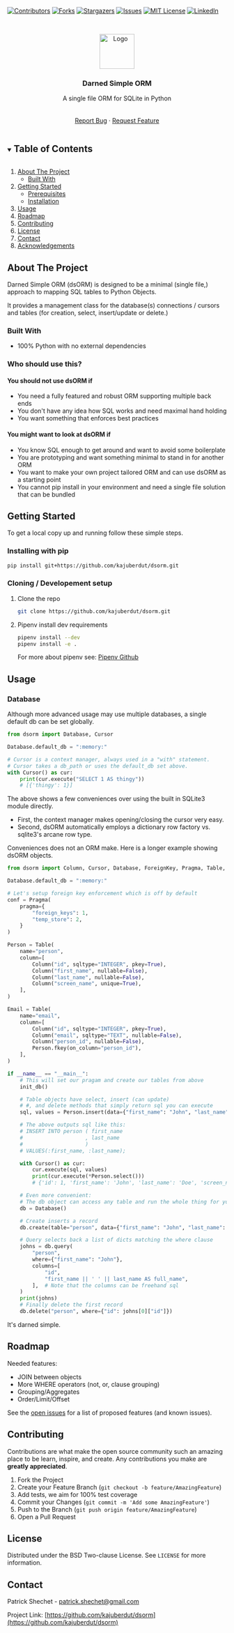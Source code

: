 <!--
*** Thanks for checking out the Best-README-Template. If you have a suggestion
*** that would make this better, please fork the repo and create a pull request
*** or simply open an issue with the tag "enhancement".
*** Thanks again! Now go create something AMAZING! :D
***
***
***
*** To avoid retyping too much info. Do a search and replace for the following:
*** kajuberdut, dsORM, twitter_handle, patrick.shechet@gmail.com, Darned Simple ORM, A single file ORM for SQLite in Python
-->



<!-- PROJECT SHIELDS -->
<!--
*** I'm using markdown "reference style" links for readability.
*** Reference links are enclosed in brackets [ ] instead of parentheses ( ).
*** See the bottom of this document for the declaration of the reference variables
*** for contributors-url, forks-url, etc. This is an optional, concise syntax you may use.
*** https://www.markdownguide.org/basic-syntax/#reference-style-links
-->
[![Contributors][contributors-shield]][contributors-url]
[![Forks][forks-shield]][forks-url]
[![Stargazers][stars-shield]][stars-url]
[![Issues][issues-shield]][issues-url]
[![MIT License][license-shield]][license-url]
[![LinkedIn][linkedin-shield]][linkedin-url]



<!-- PROJECT LOGO -->
<br />
<p align="center">
  <a href="https://github.com/kajuberdut/dsorm">
    <img src="images/logo.png" alt="Logo" width="80" height="80">
  </a>

  <h3 align="center">Darned Simple ORM</h3>

  <p align="center">
    A single file ORM for SQLite in Python
    <br />
    <!-- <a href="https://github.com/kajuberdut/dsorm"><strong>Explore the docs »</strong></a> -->
    <br />
    <br />
    <!-- <a href="https://github.com/kajuberdut/dsorm">View Demo</a> -->
    <!-- · -->
    <a href="https://github.com/kajuberdut/dsorm/issues">Report Bug</a>
    ·
    <a href="https://github.com/kajuberdut/dsorm/issues">Request Feature</a>
  </p>
</p>



<!-- TABLE OF CONTENTS -->
<details open="open">
  <summary><h2 style="display: inline-block">Table of Contents</h2></summary>
  <ol>
    <li>
      <a href="#about-the-project">About The Project</a>
      <ul>
        <li><a href="#built-with">Built With</a></li>
      </ul>
    </li>
    <li>
      <a href="#getting-started">Getting Started</a>
      <ul>
        <li><a href="#prerequisites">Prerequisites</a></li>
        <li><a href="#installation">Installation</a></li>
      </ul>
    </li>
    <li><a href="#usage">Usage</a></li>
    <li><a href="#roadmap">Roadmap</a></li>
    <li><a href="#contributing">Contributing</a></li>
    <li><a href="#license">License</a></li>
    <li><a href="#contact">Contact</a></li>
    <li><a href="#acknowledgements">Acknowledgements</a></li>
  </ol>
</details>



<!-- ABOUT THE PROJECT -->
## About The Project

Darned Simple ORM (dsORM) is designed to be a minimal (single file,) approach to mapping SQL tables to Python Objects.

It provides a management class for the database(s) connections / cursors and tables (for creation, select, insert/update or delete.)


### Built With

* 100% Python with no external dependencies

### Who should use this?
#### You should **not** use dsORM if
* You need a fully featured and robust ORM supporting multiple back ends
* You don't have any idea how SQL works and need maximal hand holding
* You want something that enforces best practices

#### You might want to look at dsORM if
* You know SQL enough to get around and want to avoid some boilerplate
* You are prototyping and want something minimal to stand in for another ORM
* You want to make your own project tailored ORM and can use dsORM as a starting point
* You cannot pip install in your environment and need a single file solution that can be bundled

<!-- GETTING STARTED -->
## Getting Started

To get a local copy up and running follow these simple steps.

### Installing with pip

  ```sh
  pip install git+https://github.com/kajuberdut/dsorm.git
  ```

### Cloning / Developement setup

1. Clone the repo
   ```sh
   git clone https://github.com/kajuberdut/dsorm.git
   ```
2. Pipenv install dev requirements
   ```sh
   pipenv install --dev
   pipenv install -e .
   ```
   For more about pipenv see: [Pipenv Github](https://github.com/pypa/pipenv)



<!-- USAGE EXAMPLES -->
## Usage

### Database
Although more advanced usage may use multiple databases, a single default db can be set globally.

```python
from dsorm import Database, Cursor

Database.default_db = ":memory:"

# Cursor is a context manager, always used in a "with" statement.
# Cursor takes a db_path or uses the default_db set above.
with Cursor() as cur:
    print(cur.execute("SELECT 1 AS thingy"))
    # [{'thingy': 1}]
```

The above shows a few conveniences over using the built in SQLite3 module directly. 
* First, the context manager makes opening/closing the cursor very easy. 
* Second, dsORM automatically employs a dictionary row factory vs. sqlite3's arcane row type.

Conveniences does not an ORM make. Here is a longer example showing dsORM objects.

```python
from dsorm import Column, Cursor, Database, ForeignKey, Pragma, Table, init_db

Database.default_db = ":memory:"

# Let's setup foreign key enforcement which is off by default
conf = Pragma(
    pragma={
        "foreign_keys": 1,
        "temp_store": 2,
    }
)

Person = Table(
    name="person",
    column=[
        Column("id", sqltype="INTEGER", pkey=True),
        Column("first_name", nullable=False),
        Column("last_name", nullable=False),
        Column("screen_name", unique=True),
    ],
)

Email = Table(
    name="email",
    column=[
        Column("id", sqltype="INTEGER", pkey=True),
        Column("email", sqltype="TEXT", nullable=False),
        Column("person_id", nullable=False),
        Person.fkey(on_column="person_id"),
    ],
)

if __name__ == "__main__":
    # This will set our pragam and create our tables from above
    init_db()

    # Table objects have select, insert (can update)
    # #, and delete methods that simply return sql you can execute
    sql, values = Person.insert(data={"first_name": "John", "last_name": "Doe"})

    # The above outputs sql like this:
    # INSERT INTO person ( first_name
    #                    , last_name
    #                    )
    # VALUES(:first_name, :last_name);

    with Cursor() as cur:
        cur.execute(sql, values)
        print(cur.execute(*Person.select()))
        # {'id': 1, 'first_name': 'John', 'last_name': 'Doe', 'screen_name': None}

    # Even more convenient:
    # The db object can access any table and run the whole thing for you.
    db = Database()

    # Create inserts a record
    db.create(table="person", data={"first_name": "John", "last_name": "Doe"})

    # Query selects back a list of dicts matching the where clause
    johns = db.query(
        "person",
        where={"first_name": "John"},
        columns=[
            "id",
            "first_name || ' ' || last_name AS full_name",
        ],  # Note that the columns can be freehand sql
    )
    print(johns)
    # Finally delete the first record
    db.delete("person", where={"id": johns[0]["id"]})

```

It's darned simple.


<!-- ROADMAP -->
## Roadmap

Needed features:
* JOIN between objects
* More WHERE operators (not, or, clause grouping)
* Grouping/Aggregates
* Order/Limit/Offset

See the [open issues](https://github.com/kajuberdut/dsorm/issues) for a list of proposed features (and known issues).



<!-- CONTRIBUTING -->
## Contributing

Contributions are what make the open source community such an amazing place to be learn, inspire, and create. Any contributions you make are **greatly appreciated**.

1. Fork the Project
2. Create your Feature Branch (`git checkout -b feature/AmazingFeature`)
3. Add tests, we aim for 100% test coverage
4. Commit your Changes (`git commit -m 'Add some AmazingFeature'`)
5. Push to the Branch (`git push origin feature/AmazingFeature`)
6. Open a Pull Request



<!-- LICENSE -->
## License

Distributed under the BSD Two-clause License. See `LICENSE` for more information.



<!-- CONTACT -->
## Contact

Patrick Shechet - patrick.shechet@gmail.com

Project Link: [https://github.com/kajuberdut/dsorm](https://github.com/kajuberdut/dsorm)




<!-- MARKDOWN LINKS & IMAGES -->
<!-- https://www.markdownguide.org/basic-syntax/#reference-style-links -->
[contributors-shield]: https://img.shields.io/github/contributors/kajuberdut/dsorm.svg?style=for-the-badge
[contributors-url]: https://github.com/kajuberdut/dsorm/graphs/contributors
[forks-shield]: https://img.shields.io/github/forks/kajuberdut/dsorm.svg?style=for-the-badge
[forks-url]: https://github.com/kajuberdut/dsorm/network/members
[stars-shield]: https://img.shields.io/github/stars/kajuberdut/dsorm.svg?style=for-the-badge
[stars-url]: https://github.com/kajuberdut/dsorm/stargazers
[issues-shield]: https://img.shields.io/github/issues/kajuberdut/dsorm.svg?style=for-the-badge
[issues-url]: https://github.com/kajuberdut/dsorm/issues
[license-shield]: https://img.shields.io/badge/License-BSD%202--Clause-orange.svg?style=for-the-badge
[license-url]: https://github.com/kajuberdut/dsorm/blob/main/LICENSE
[linkedin-shield]: https://img.shields.io/badge/-LinkedIn-black.svg?style=for-the-badge&logo=linkedin&colorB=555
[linkedin-url]: https://www.linkedin.com/in/patrick-shechet
